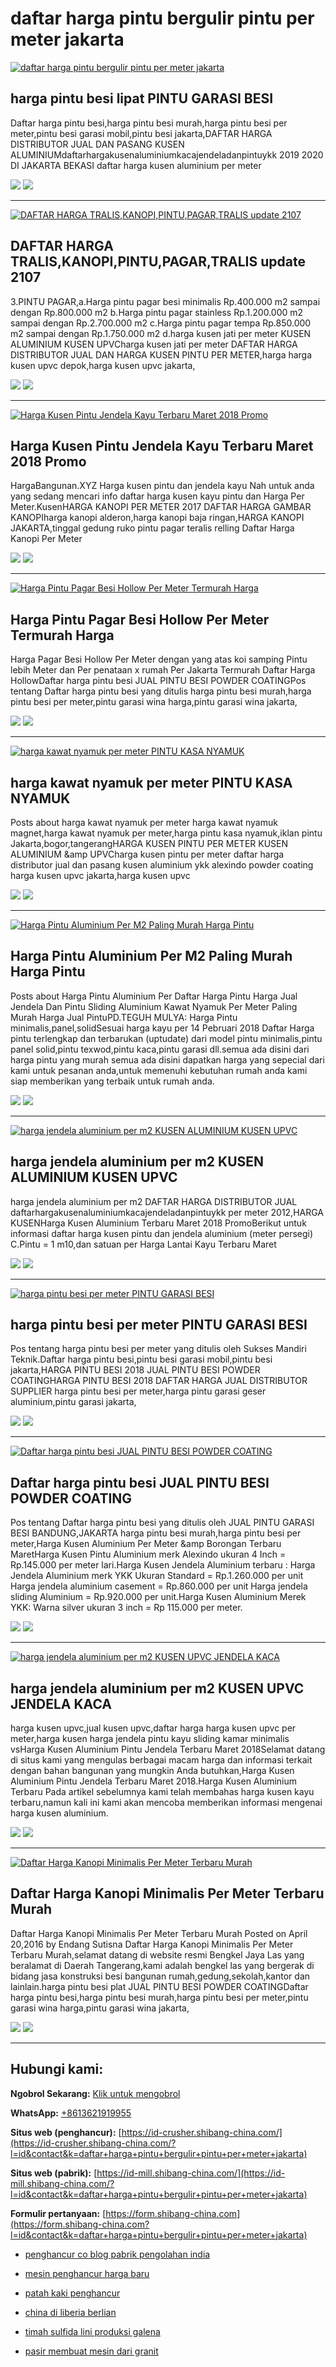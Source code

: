 # daftar harga pintu bergulir pintu per meter jakarta

<a href="https://swt.shibang-china.com/?l=id&img&k=daftar+harga+pintu+bergulir+pintu+per+meter+jakarta" target="_blank">![daftar harga pintu bergulir pintu per meter jakarta](http://static.shibang-china.com/all-800x300/787.jpg)</a>

## harga pintu besi lipat PINTU GARASI BESI
Daftar harga pintu besi,harga pintu besi murah,harga pintu besi per meter,pintu besi garasi mobil,pintu besi jakarta,DAFTAR HARGA DISTRIBUTOR JUAL DAN PASANG KUSEN ALUMINIUMdaftarhargakusenaluminiumkacajendeladanpintuykk 2019 2020 DI JAKARTA BEKASI daftar harga kusen aluminium per meter


<a href="https://whatsapp.shibangsoft.com/WhatsApp.php" target="_blank" title="WhatsApp">![](http://static.shibang-china.com/icon/whatsapp.png)</a> <a href="https://swt.shibang-china.com/?l=id&icon&k=daftar+harga+pintu+bergulir+pintu+per+meter+jakarta" target="_blank">![](http://static.shibang-china.com/icon/chat-id.png)</a>

---

<a href="https://swt.shibang-china.com/?l=id&img&k=daftar+harga+pintu+bergulir+pintu+per+meter+jakarta" target="_blank">![DAFTAR HARGA TRALIS,KANOPI,PINTU,PAGAR,TRALIS update 2107](http://static.shibang-china.com/all-800x300/1439.jpg)</a>

## DAFTAR HARGA TRALIS,KANOPI,PINTU,PAGAR,TRALIS update 2107
3.PINTU PAGAR,a.Harga pintu pagar besi minimalis Rp.400.000 m2 sampai dengan Rp.800.000 m2 b.Harga pintu pagar stainless Rp.1.200.000 m2 sampai dengan Rp.2.700.000 m2 c.Harga pintu pagar tempa Rp.850.000 m2 sampai dengan Rp.1.750.000 m2 d.harga kusen jati per meter KUSEN ALUMINIUM KUSEN UPVCharga kusen jati per meter DAFTAR HARGA DISTRIBUTOR JUAL DAN HARGA KUSEN PINTU PER METER,harga harga kusen upvc depok,harga kusen upvc jakarta,


<a href="https://whatsapp.shibangsoft.com/WhatsApp.php" target="_blank" title="WhatsApp">![](http://static.shibang-china.com/icon/whatsapp.png)</a> <a href="https://swt.shibang-china.com/?l=id&icon&k=daftar+harga+pintu+bergulir+pintu+per+meter+jakarta" target="_blank">![](http://static.shibang-china.com/icon/chat-id.png)</a>

---

<a href="https://swt.shibang-china.com/?l=id&img&k=daftar+harga+pintu+bergulir+pintu+per+meter+jakarta" target="_blank">![Harga Kusen Pintu Jendela Kayu Terbaru Maret 2018 Promo](http://static.shibang-china.com/all-800x300/612.jpg)</a>

## Harga Kusen Pintu Jendela Kayu Terbaru Maret 2018 Promo
HargaBangunan.XYZ Harga kusen pintu dan jendela kayu Nah untuk anda yang sedang mencari info daftar harga kusen kayu pintu dan Harga Per Meter.KusenHARGA KANOPI PER METER 2017 DAFTAR HARGA GAMBAR KANOPIharga kanopi alderon,harga kanopi baja ringan,HARGA KANOPI JAKARTA,tinggal gedung ruko pintu pagar teralis relling Daftar Harga Kanopi Per Meter


<a href="https://whatsapp.shibangsoft.com/WhatsApp.php" target="_blank" title="WhatsApp">![](http://static.shibang-china.com/icon/whatsapp.png)</a> <a href="https://swt.shibang-china.com/?l=id&icon&k=daftar+harga+pintu+bergulir+pintu+per+meter+jakarta" target="_blank">![](http://static.shibang-china.com/icon/chat-id.png)</a>

---

<a href="https://swt.shibang-china.com/?l=id&img&k=daftar+harga+pintu+bergulir+pintu+per+meter+jakarta" target="_blank">![Harga Pintu Pagar Besi Hollow Per Meter Termurah Harga](http://static.shibang-china.com/all-800x300/677.jpg)</a>

## Harga Pintu Pagar Besi Hollow Per Meter Termurah Harga
Harga Pagar Besi Hollow Per Meter dengan yang atas koi samping Pintu lebih Meter dan Per penataan x rumah Per Jakarta Termurah Daftar Harga HollowDaftar harga pintu besi JUAL PINTU BESI POWDER COATINGPos tentang Daftar harga pintu besi yang ditulis harga pintu besi murah,harga pintu besi per meter,pintu garasi wina harga,pintu garasi wina jakarta,


<a href="https://whatsapp.shibangsoft.com/WhatsApp.php" target="_blank" title="WhatsApp">![](http://static.shibang-china.com/icon/whatsapp.png)</a> <a href="https://swt.shibang-china.com/?l=id&icon&k=daftar+harga+pintu+bergulir+pintu+per+meter+jakarta" target="_blank">![](http://static.shibang-china.com/icon/chat-id.png)</a>

---

<a href="https://swt.shibang-china.com/?l=id&img&k=daftar+harga+pintu+bergulir+pintu+per+meter+jakarta" target="_blank">![harga kawat nyamuk per meter PINTU KASA NYAMUK](http://static.shibang-china.com/all-800x300/162.jpg)</a>

## harga kawat nyamuk per meter PINTU KASA NYAMUK
Posts about harga kawat nyamuk per meter harga kawat nyamuk magnet,harga kawat nyamuk per meter,harga pintu kasa nyamuk,iklan pintu Jakarta,bogor,tangerangHARGA KUSEN PINTU PER METER KUSEN ALUMINIUM &amp UPVCharga kusen pintu per meter daftar harga distributor jual dan pasang kusen aluminium ykk alexindo powder coating harga kusen upvc jakarta,harga kusen upvc


<a href="https://whatsapp.shibangsoft.com/WhatsApp.php" target="_blank" title="WhatsApp">![](http://static.shibang-china.com/icon/whatsapp.png)</a> <a href="https://swt.shibang-china.com/?l=id&icon&k=daftar+harga+pintu+bergulir+pintu+per+meter+jakarta" target="_blank">![](http://static.shibang-china.com/icon/chat-id.png)</a>

---

<a href="https://swt.shibang-china.com/?l=id&img&k=daftar+harga+pintu+bergulir+pintu+per+meter+jakarta" target="_blank">![Harga Pintu Aluminium Per M2 Paling Murah Harga Pintu](http://static.shibang-china.com/all-800x300/434.jpg)</a>

## Harga Pintu Aluminium Per M2 Paling Murah Harga Pintu
Posts about Harga Pintu Aluminium Per Daftar Harga Pintu Harga Jual Jendela Dan Pintu Sliding Aluminium Kawat Nyamuk Per Meter Paling Murah Harga Jual PintuPD.TEGUH MULYA: Harga Pintu minimalis,panel,solidSesuai harga kayu per 14 Pebruari 2018 Daftar Harga pintu terlengkap dan terbarukan (uptudate) dari model pintu minimalis,pintu panel solid,pintu texwod,pintu kaca,pintu garasi dll.semua ada disini dari harga pintu yang murah semua ada disini dapatkan harga yang sepecial dari kami untuk pesanan anda,untuk memenuhi kebutuhan rumah anda kami siap memberikan yang terbaik untuk rumah anda.


<a href="https://whatsapp.shibangsoft.com/WhatsApp.php" target="_blank" title="WhatsApp">![](http://static.shibang-china.com/icon/whatsapp.png)</a> <a href="https://swt.shibang-china.com/?l=id&icon&k=daftar+harga+pintu+bergulir+pintu+per+meter+jakarta" target="_blank">![](http://static.shibang-china.com/icon/chat-id.png)</a>

---

<a href="https://swt.shibang-china.com/?l=id&img&k=daftar+harga+pintu+bergulir+pintu+per+meter+jakarta" target="_blank">![harga jendela aluminium per m2 KUSEN ALUMINIUM KUSEN UPVC](http://static.shibang-china.com/all-800x300/392.jpg)</a>

## harga jendela aluminium per m2 KUSEN ALUMINIUM KUSEN UPVC
harga jendela aluminium per m2 DAFTAR HARGA DISTRIBUTOR JUAL daftarhargakusenaluminiumkacajendeladanpintuykk per meter 2012,HARGA KUSENHarga Kusen Aluminium Terbaru Maret 2018 PromoBerikut untuk informasi daftar harga kusen pintu dan jendela aluminium (meter persegi) C.Pintu = 1 m10,dan satuan per Harga Lantai Kayu Terbaru Maret


<a href="https://whatsapp.shibangsoft.com/WhatsApp.php" target="_blank" title="WhatsApp">![](http://static.shibang-china.com/icon/whatsapp.png)</a> <a href="https://swt.shibang-china.com/?l=id&icon&k=daftar+harga+pintu+bergulir+pintu+per+meter+jakarta" target="_blank">![](http://static.shibang-china.com/icon/chat-id.png)</a>

---

<a href="https://swt.shibang-china.com/?l=id&img&k=daftar+harga+pintu+bergulir+pintu+per+meter+jakarta" target="_blank">![harga pintu besi per meter PINTU GARASI BESI](http://static.shibang-china.com/all-800x300/1038.jpg)</a>

## harga pintu besi per meter PINTU GARASI BESI
Pos tentang harga pintu besi per meter yang ditulis oleh Sukses Mandiri Teknik.Daftar harga pintu besi,pintu besi garasi mobil,pintu besi jakarta,HARGA PINTU BESI 2018 JUAL PINTU BESI POWDER COATINGHARGA PINTU BESI 2018 DAFTAR HARGA JUAL DISTRIBUTOR SUPPLIER harga pintu besi per meter,harga pintu garasi geser aluminium,pintu garasi jakarta,


<a href="https://whatsapp.shibangsoft.com/WhatsApp.php" target="_blank" title="WhatsApp">![](http://static.shibang-china.com/icon/whatsapp.png)</a> <a href="https://swt.shibang-china.com/?l=id&icon&k=daftar+harga+pintu+bergulir+pintu+per+meter+jakarta" target="_blank">![](http://static.shibang-china.com/icon/chat-id.png)</a>

---

<a href="https://swt.shibang-china.com/?l=id&img&k=daftar+harga+pintu+bergulir+pintu+per+meter+jakarta" target="_blank">![Daftar harga pintu besi JUAL PINTU BESI POWDER COATING](http://static.shibang-china.com/all-800x300/345.jpg)</a>

## Daftar harga pintu besi JUAL PINTU BESI POWDER COATING
Pos tentang Daftar harga pintu besi yang ditulis oleh JUAL PINTU GARASI BESI BANDUNG,JAKARTA harga pintu besi murah,harga pintu besi per meter,Harga Kusen Aluminium Per Meter &amp Borongan Terbaru MaretHarga Kusen Pintu Aluminium merk Alexindo ukuran 4 Inch = Rp.145.000 per meter lari.Harga Kusen Jendela Aluminium terbaru : Harga Jendela Aluminium merk YKK Ukuran Standard = Rp.1.260.000 per unit Harga jendela aluminium casement = Rp.860.000 per unit Harga jendela sliding Aluminium = Rp.920.000 per unit.Harga Kusen Aluminium Merek YKK: Warna silver ukuran 3 inch = Rp 115.000 per meter.


<a href="https://whatsapp.shibangsoft.com/WhatsApp.php" target="_blank" title="WhatsApp">![](http://static.shibang-china.com/icon/whatsapp.png)</a> <a href="https://swt.shibang-china.com/?l=id&icon&k=daftar+harga+pintu+bergulir+pintu+per+meter+jakarta" target="_blank">![](http://static.shibang-china.com/icon/chat-id.png)</a>

---

<a href="https://swt.shibang-china.com/?l=id&img&k=daftar+harga+pintu+bergulir+pintu+per+meter+jakarta" target="_blank">![harga jendela aluminium per m2 KUSEN UPVC JENDELA KACA](http://static.shibang-china.com/all-800x300/190.jpg)</a>

## harga jendela aluminium per m2 KUSEN UPVC JENDELA KACA
harga kusen upvc,jual kusen upvc,daftar harga harga kusen upvc per meter,harga kusen harga jendela pintu kayu sliding kamar minimalis vsHarga Kusen Aluminium Pintu Jendela Terbaru Maret 2018Selamat datang di situs kami yang mengulas berbagai macam harga dan informasi terkait dengan bahan bangunan yang mungkin Anda butuhkan,Harga Kusen Aluminium Pintu Jendela Terbaru Maret 2018.Harga Kusen Aluminium Terbaru Pada artikel sebelumnya kami telah membahas harga kusen kayu terbaru,namun kali ini kami akan mencoba memberikan informasi mengenai harga kusen aluminium.


<a href="https://whatsapp.shibangsoft.com/WhatsApp.php" target="_blank" title="WhatsApp">![](http://static.shibang-china.com/icon/whatsapp.png)</a> <a href="https://swt.shibang-china.com/?l=id&icon&k=daftar+harga+pintu+bergulir+pintu+per+meter+jakarta" target="_blank">![](http://static.shibang-china.com/icon/chat-id.png)</a>

---

<a href="https://swt.shibang-china.com/?l=id&img&k=daftar+harga+pintu+bergulir+pintu+per+meter+jakarta" target="_blank">![Daftar Harga Kanopi Minimalis Per Meter Terbaru Murah](http://static.shibang-china.com/all-800x300/1453.jpg)</a>

## Daftar Harga Kanopi Minimalis Per Meter Terbaru Murah
Daftar Harga Kanopi Minimalis Per Meter Terbaru Murah Posted on April 20,2016 by Endang Sutisna Daftar Harga Kanopi Minimalis Per Meter Terbaru Murah,selamat datang di website resmi Bengkel Jaya Las yang beralamat di Daerah Tangerang,kami adalah bengkel las yang bergerak di bidang jasa konstruksi besi bangunan rumah,gedung,sekolah,kantor dan lainlain.harga pintu besi plat JUAL PINTU BESI POWDER COATINGDaftar harga pintu besi,harga pintu besi murah,harga pintu besi per meter,pintu garasi wina harga,pintu garasi wina jakarta,


<a href="https://whatsapp.shibangsoft.com/WhatsApp.php" target="_blank" title="WhatsApp">![](http://static.shibang-china.com/icon/whatsapp.png)</a> <a href="https://swt.shibang-china.com/?l=id&icon&k=daftar+harga+pintu+bergulir+pintu+per+meter+jakarta" target="_blank">![](http://static.shibang-china.com/icon/chat-id.png)</a>

---
## Hubungi kami:

**Ngobrol Sekarang:** [Klik untuk mengobrol](https://swt.shibang-china.com?l=id&contact&k=daftar+harga+pintu+bergulir+pintu+per+meter+jakarta)

**WhatsApp:**  [+8613621919955](https://whatsapp.shibangsoft.com/WhatsApp.php)

**Situs web (penghancur):** [https://id-crusher.shibang-china.com/](https://id-crusher.shibang-china.com/?l=id&contact&k=daftar+harga+pintu+bergulir+pintu+per+meter+jakarta)

**Situs web (pabrik):** [https://id-mill.shibang-china.com/](https://id-mill.shibang-china.com/?l=id&contact&k=daftar+harga+pintu+bergulir+pintu+per+meter+jakarta)

**Formulir pertanyaan:** [https://form.shibang-china.com](https://form.shibang-china.com?l=id&contact&k=daftar+harga+pintu+bergulir+pintu+per+meter+jakarta)

* [penghancur co blog pabrik pengolahan india](../49/penghancur%20co%20blog%20pabrik%20pengolahan%20india.md)

* [mesin penghancur harga baru](../43/mesin%20penghancur%20harga%20baru.md)

* [patah kaki penghancur](../46/patah%20kaki%20penghancur.md)

* [china di liberia berlian](../46/china%20di%20liberia%20berlian.md)

* [timah sulfida lini produksi galena](../42/timah%20sulfida%20lini%20produksi%20galena.md)

* [pasir membuat mesin dari granit](../47/pasir%20membuat%20mesin%20dari%20granit.md)